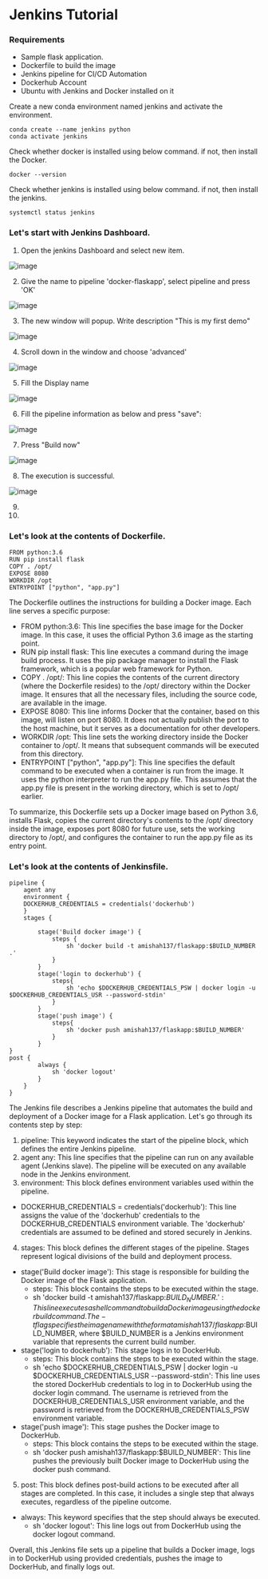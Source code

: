 # Jenkins Tutorial

### Requirements
* Sample flask application.
* Dockerfile to build the image
* Jenkins pipeline for CI/CD Automation
* Dockerhub Account
* Ubuntu with Jenkins and Docker installed on it

Create a new conda environment named jenkins and activate the environment.
```
conda create --name jenkins python
conda activate jenkins
```

Check whether docker is installed using below command. if not, then install the Docker.
```
docker --version
```

Check whether jenkins is installed using below command. if not, then install the jenkins.
```
systemctl status jenkins
```

### Let's start with Jenkins Dashboard.
1. Open the jenkins Dashboard and select new item.

![image](https://github.com/amishah137/jenkins/assets/11003645/8fe36570-7bfa-421f-bc10-58a0a2ac937d)

2. Give the name to pipeline 'docker-flaskapp', select pipeline and press 'OK'

![image](https://github.com/amishah137/jenkins/assets/11003645/9c71a469-168b-4aa0-b193-1435475e844b)

3. The new window will popup. Write description "This is my first demo"

![image](https://github.com/amishah137/jenkins/assets/11003645/371b128c-eaa4-4496-9dbf-6d91ac100162)

4. Scroll down in the window and choose 'advanced'

![image](https://github.com/amishah137/jenkins/assets/11003645/c5cd7835-ae6c-489b-83d4-df2578a490b0)

5.  Fill the Display name 

![image](https://github.com/amishah137/jenkins/assets/11003645/13f9e3b6-1770-4f53-9d6a-1b336020bc53)

6. Fill the pipeline information as below and press "save":

![image](https://github.com/amishah137/jenkins/assets/11003645/c75b0fdd-68b3-477f-aecb-a7f62508f7b1)

7. Press "Build now"

![image](https://github.com/amishah137/jenkins/assets/11003645/6b412aae-fcd0-4f0c-a180-5f2043b6a5cd)

8. The execution is successful.

![image](https://github.com/amishah137/jenkins/assets/11003645/a61da11e-7dab-4807-9a19-8bba367bf787)


9. 
10.  


### Let's look at the contents of Dockerfile.
```
FROM python:3.6
RUN pip install flask
COPY . /opt/
EXPOSE 8080
WORKDIR /opt
ENTRYPOINT ["python", "app.py"]
```
The Dockerfile outlines the instructions for building a Docker image. Each line serves a specific purpose:
* FROM python:3.6: This line specifies the base image for the Docker image. In this case, it uses the official Python 3.6 image as the starting point.
* RUN pip install flask: This line executes a command during the image build process. It uses the pip package manager to install the Flask framework, which is a popular web framework for Python.
* COPY . /opt/: This line copies the contents of the current directory (where the Dockerfile resides) to the /opt/ directory within the Docker image. It ensures that all the necessary files, including the source code, are available in the image.
* EXPOSE 8080: This line informs Docker that the container, based on this image, will listen on port 8080. It does not actually publish the port to the host machine, but it serves as a documentation for other developers.
* WORKDIR /opt: This line sets the working directory inside the Docker container to /opt/. It means that subsequent commands will be executed from this directory.
* ENTRYPOINT ["python", "app.py"]: This line specifies the default command to be executed when a container is run from the image. It uses the python interpreter to run the app.py file. This assumes that the app.py file is present in the working directory, which is set to /opt/ earlier.

To summarize, this Dockerfile sets up a Docker image based on Python 3.6, installs Flask, copies the current directory's contents to the /opt/ directory inside the image, exposes port 8080 for future use, sets the working directory to /opt/, and configures the container to run the app.py file as its entry point.

### Let's look at the contents of Jenkinsfile.
```
pipeline {
    agent any 
    environment {
    DOCKERHUB_CREDENTIALS = credentials('dockerhub')
    }
    stages { 

        stage('Build docker image') {
            steps {  
                sh 'docker build -t amishah137/flaskapp:$BUILD_NUMBER .'
            }
        }
        stage('login to dockerhub') {
            steps{
                sh 'echo $DOCKERHUB_CREDENTIALS_PSW | docker login -u $DOCKERHUB_CREDENTIALS_USR --password-stdin'
            }
        }
        stage('push image') {
            steps{
                sh 'docker push amishah137/flaskapp:$BUILD_NUMBER'
            }
        }
}
post {
        always {
            sh 'docker logout'
        }
    }
}
```
The Jenkins file describes a Jenkins pipeline that automates the build and deployment of a Docker image for a Flask application. Let's go through its contents step by step:

1. pipeline: This keyword indicates the start of the pipeline block, which defines the entire Jenkins pipeline.
2. agent any: This line specifies that the pipeline can run on any available agent (Jenkins slave). The pipeline will be executed on any available node in the Jenkins environment.
3. environment: This block defines environment variables used within the pipeline. 
* DOCKERHUB_CREDENTIALS = credentials('dockerhub'): This line assigns the value of the 'dockerhub' credentials to the DOCKERHUB_CREDENTIALS environment variable. The 'dockerhub' credentials are assumed to be defined and stored securely in Jenkins.
4. stages: This block defines the different stages of the pipeline. Stages represent logical divisions of the build and deployment process.
* stage('Build docker image'): This stage is responsible for building the Docker image of the Flask application.
    * steps: This block contains the steps to be executed within the stage.
    * sh 'docker build -t amishah137/flaskapp:$BUILD_NUMBER .': This line executes a shell command to build a Docker image using the docker build command. The -t flag specifies the image name with the format amishah137/flaskapp:$BUILD_NUMBER, where $BUILD_NUMBER is a Jenkins environment variable that represents the current build number.
* stage('login to dockerhub'): This stage logs in to DockerHub.
    * steps: This block contains the steps to be executed within the stage.
    * sh 'echo $DOCKERHUB_CREDENTIALS_PSW | docker login -u $DOCKERHUB_CREDENTIALS_USR --password-stdin': This line uses the stored DockerHub credentials to log in to DockerHub using the docker login command. The username is retrieved from the DOCKERHUB_CREDENTIALS_USR environment variable, and the password is retrieved from the DOCKERHUB_CREDENTIALS_PSW environment variable. 
* stage('push image'): This stage pushes the Docker image to DockerHub.
    * steps: This block contains the steps to be executed within the stage.
    * sh 'docker push amishah137/flaskapp:$BUILD_NUMBER': This line pushes the previously built Docker image to DockerHub using the docker push command.
5. post: This block defines post-build actions to be executed after all stages are completed. In this case, it includes a single step that always executes, regardless of the pipeline outcome.
* always: This keyword specifies that the step should always be executed.
    * sh 'docker logout': This line logs out from DockerHub using the docker logout command.
 
Overall, this Jenkins file sets up a pipeline that builds a Docker image, logs in to DockerHub using provided credentials, pushes the image to DockerHub, and finally logs out.
